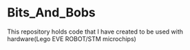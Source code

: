 # Bits_And_Bobs
This repository holds code that I have created to be used with hardware(Lego EVE ROBOT/STM microchips) 
